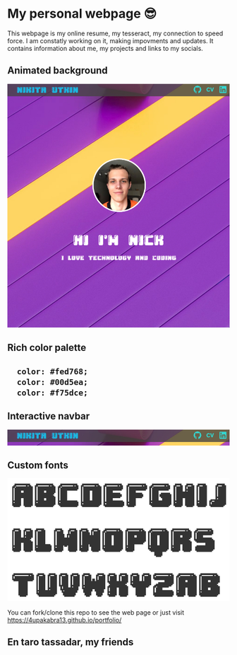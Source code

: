 # My personal webpage :sunglasses:
This webpage is my online resume, my tesseract, my connection to speed force.
I am constatly working on it, making impovments and updates.
It contains information about me, my projects and links to my socials.

<h2>Animated background</h2>

![sample of a webpage](./sample1.jpg)

<h2>Rich color palette<h2>
  
```
  color: #fed768;
  color: #00d5ea;
  color: #f75dce;
```
  
<h2> Interactive navbar</h2>

![navbar_sample](./navb.jpg)
  
  <h2>Custom fonts</h2>
  
![custom_font_sample](./g_font.png)
  
You can fork/clone this repo to see the web page or just visit https://4upakabra13.github.io/portfolio/
  
  <h2>En taro tassadar, my friends</h2>
